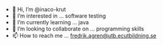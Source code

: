 - 👋 Hi, I’m @inaco-krut
- 👀 I’m interested in ... software testing
- 🌱 I’m currently learning ... java
- 💞️ I’m looking to collaborate on ... programming skills
- 📫 How to reach me ... fredrik.agren@utb.ecutbildning.se

<!---
inaco-krut/inaco-krut is a ✨ special ✨ repository because its `README.md` (this file) appears on your GitHub profile.
You can click the Preview link to take a look at your changes.
--->
